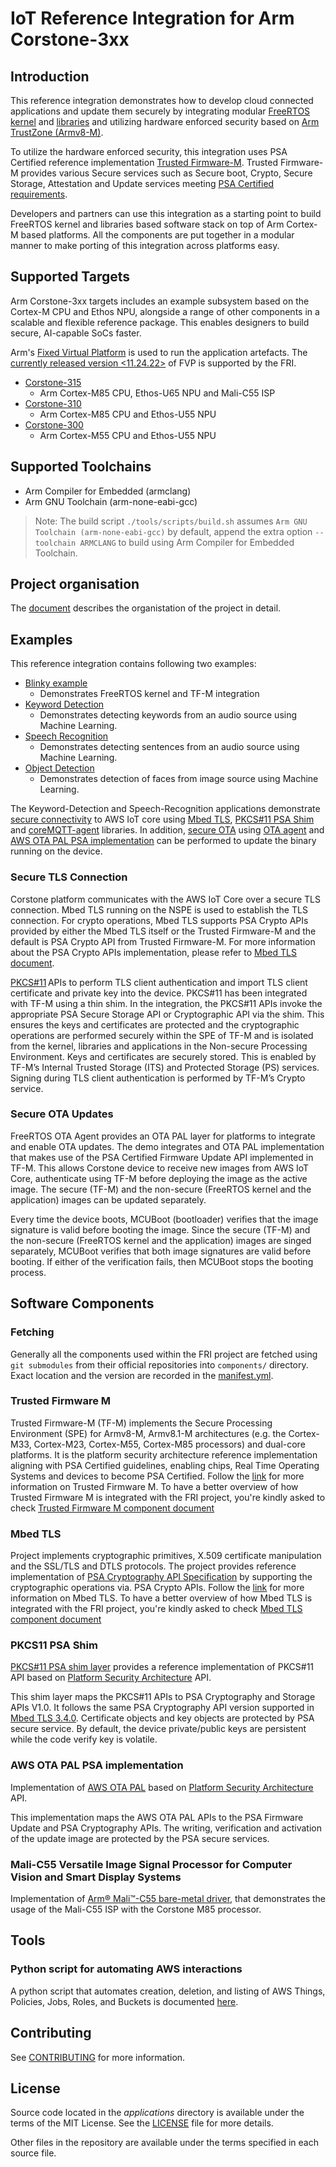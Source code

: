 # IoT Reference Integration for Arm Corstone-3xx

## Introduction

This reference integration demonstrates how to develop cloud connected
applications and update them securely by integrating modular
[FreeRTOS kernel](https://www.freertos.org/RTOS.html) and [libraries](https://www.freertos.org/libraries/categories.html)
and utilizing hardware enforced security based on [Arm TrustZone (Armv8-M)](https://www.arm.com/architecture/learn-the-architecture/m-profile).

To utilize the hardware enforced security, this integration uses PSA Certified
reference implementation [Trusted Firmware-M](https://www.trustedfirmware.org/projects/tf-m/).
Trusted Firmware-M provides various Secure services such as Secure boot, Crypto, Secure Storage,
Attestation and Update services meeting [PSA Certified requirements](https://www.psacertified.org/blog/psa-certified-10-security-goals-explained/).

Developers and partners can use this integration as a starting point to build
FreeRTOS kernel and libraries based software stack on top of Arm Cortex-M based
platforms. All the components are put together in a modular manner to make
porting of this integration across platforms easy.

## Supported Targets

Arm Corstone-3xx targets includes an example subsystem based on the Cortex-M
CPU and Ethos NPU, alongside a range of other components in a scalable and
flexible reference package. This enables designers to build secure,
AI-capable SoCs faster.

Arm's [Fixed Virtual Platform](https://www.arm.com/products/development-tools/simulation/fixed-virtual-platforms)
is used to run the application artefacts.
The [currently released version <11.24.22>](https://developer.arm.com/downloads/-/arm-ecosystem-fvps)
of FVP is supported by the FRI.

* [Corstone-315](https://developer.arm.com/Processors/Corstone-315)
  * Arm Cortex-M85 CPU, Ethos-U65 NPU and Mali-C55 ISP
* [Corstone-310](https://developer.arm.com/Processors/Corstone-310)
  * Arm Cortex-M85 CPU and Ethos-U55 NPU
* [Corstone-300](https://developer.arm.com/Processors/Corstone-300)
  * Arm Cortex-M55 CPU and Ethos-U55 NPU

## Supported Toolchains

* Arm Compiler for Embedded (armclang)
* Arm GNU Toolchain (arm-none-eabi-gcc)

> Note:
  The build script `./tools/scripts/build.sh` assumes
  `Arm GNU Toolchain (arm-none-eabi-gcc)` by default, append the extra option
  `--toolchain ARMCLANG` to build using Arm Compiler for Embedded Toolchain.

## Project organisation

The [document](docs/project_organisation.md) describes the organistation of the project in detail.

## Examples

This reference integration contains following two examples:

* [Blinky example](docs/applications/blinky.md)
    * Demonstrates FreeRTOS kernel and TF-M integration
* [Keyword Detection](docs/applications/keyword_detection.md)
    * Demonstrates detecting keywords from an audio source using Machine Learning.
* [Speech Recognition](docs/applications/speech_recognition.md)
    * Demonstrates detecting sentences from an audio source using Machine Learning.
* [Object Detection](docs/applications/object_detection.md)
    * Demonstrates detection of faces from image source using Machine Learning.

The Keyword-Detection and Speech-Recognition applications demonstrate [secure connectivity](#secure-tls-connection)
to AWS IoT core using [Mbed TLS](#mbed-tls), [PKCS#11 PSA Shim](#pkcs11-psa-shim) and
[coreMQTT-agent](https://docs.aws.amazon.com/freertos/latest/userguide/coremqtt-agent.html) libraries.
In addition, [secure OTA](#secure-ota-updates) using [OTA agent](https://freertos.org/ota/index.html)
and [AWS OTA PAL PSA implementation](#aws-ota-pal-psa-implementation) can be performed to update the binary running on the device.

### Secure TLS Connection

Corstone platform communicates with the AWS IoT Core over a secure TLS
connection. Mbed TLS running on the NSPE is used to establish the TLS
connection. For crypto operations, Mbed TLS supports PSA Crypto APIs provided by either
the Mbed TLS itself or the Trusted Firmware-M and the default is
PSA Crypto API from Trusted Firmware-M. For more information about the PSA Crypto APIs
implementation, please refer to [Mbed TLS document](docs/components/security/mbedtls/mbedtls.md#psa-crypto-apis-implementation).

[PKCS#11](https://www.freertos.org/pkcs11/index.html) APIs to perform TLS
client authentication and import TLS client certificate and private key into
the device. PKCS#11 has been integrated with TF-M using a thin shim. In the
integration, the PKCS#11 APIs invoke the appropriate PSA Secure Storage API or
Cryptographic API via the shim. This ensures the keys and certificates are
protected and the cryptographic operations are performed securely within the
SPE of TF-M and is isolated from the kernel, libraries and applications in the
Non-secure Processing Environment. Keys and certificates are securely stored.
This is enabled by TF-M’s Internal Trusted Storage (ITS) and Protected Storage
(PS) services. Signing during TLS client authentication is performed by TF-M’s
Crypto service.

### Secure OTA Updates

FreeRTOS OTA Agent provides an OTA PAL layer for platforms to integrate and
enable OTA updates. The demo integrates and OTA PAL implementation that makes
use of the PSA Certified Firmware Update API implemented in TF-M. This allows
Corstone device to receive new images from AWS IoT Core, authenticate using
TF-M before deploying the image as the active image. The secure (TF-M) and the
non-secure (FreeRTOS kernel and the application) images can be updated
separately.

Every time the device boots, MCUBoot (bootloader) verifies that the image
signature is valid before booting the image. Since the secure (TF-M) and the
non-secure (FreeRTOS kernel and the application) images are singed separately,
MCUBoot verifies that both image signatures are valid before booting. If either
of the verification fails, then MCUBoot stops the booting process.

## Software Components

### Fetching

Generally all the components used within the FRI project are fetched using `git submodules` from their official repositories into `components/` directory. Exact location and the version are recorded in the [manifest.yml](manifest.yml).

### Trusted Firmware M

Trusted Firmware-M (TF-M) implements the Secure Processing Environment (SPE)
for Armv8-M, Armv8.1-M architectures (e.g. the Cortex-M33, Cortex-M23,
Cortex-M55, Cortex-M85 processors) and dual-core platforms. It is the platform
security architecture reference implementation aligning with PSA Certified
guidelines, enabling chips, Real Time Operating Systems and devices to become
PSA Certified. Follow the [link](https://tf-m-user-guide.trustedfirmware.org/introduction/readme.html)
for more information on Trusted Firmware M. To have a better overview of how Trusted Firmware M is integrated with the FRI project, you're kindly asked to check [Trusted Firmware M component document](docs/components/security/trusted_firmware-m/trusted_firmware-m.md)

### Mbed TLS

Project implements cryptographic primitives, X.509 certificate manipulation and
the SSL/TLS and DTLS protocols. The project provides reference implementation
of [PSA Cryptography API Specification](https://developer.arm.com/documentation/ihi0086/b)
by supporting the cryptographic operations via. PSA Crypto APIs. Follow the
[link](https://www.trustedfirmware.org/projects/mbed-tls/) for more information
on Mbed TLS. To have a better overview of how Mbed TLS is integrated with the FRI project, you're kindly asked to check [Mbed TLS component document](docs/components/security/mbedtls/mbedtls.md)

### PKCS11 PSA Shim

[PKCS#11 PSA shim layer](https://github.com/Linaro/freertos-pkcs11-psa.git)
provides a reference implementation of PKCS#11 API based on
[Platform Security Architecture](https://www.arm.com/architecture/psa-certified)
API.

This shim layer maps the PKCS#11 APIs to PSA Cryptography and Storage APIs
V1.0. It follows the same PSA Cryptography API version supported in
[Mbed TLS 3.4.0](https://github.com/Mbed-TLS/mbedtls/tree/mbedtls-3.4.0).
Certificate objects and key objects are protected by PSA secure service.
By default, the device private/public keys are persistent while the code verify
key is volatile.

### AWS OTA PAL PSA implementation

Implementation of [AWS OTA PAL](https://github.com/Linaro/freertos-ota-pal-psa.git)
based on [Platform Security Architecture](https://www.arm.com/architecture/psa-certified)
API.

This implementation maps the AWS OTA PAL APIs to the PSA Firmware Update and
PSA Cryptography APIs. The writing, verification and activation of the update
image are protected by the PSA secure services.

### Mali-C55 Versatile Image Signal Processor for Computer Vision and Smart Display Systems

Implementation of [Arm® Mali™-C55 bare-metal driver](https://gitlab.arm.com/iot/m-class/drivers/isp_mali-c55),
that demonstrates the usage of the Mali-C55 ISP with the Corstone M85 processor.

## Tools

### Python script for automating AWS interactions

A python script that automates creation, deletion, and listing of AWS Things, Policies, Jobs, Roles, and Buckets is documented [here](docs/components/aws_iot/aws_tool.md).

## Contributing

See [CONTRIBUTING](CONTRIBUTING.md) for more information.

## License

Source code located in the *applications* directory is
available under the terms of the MIT License. See the [LICENSE](./LICENSE) file
for more details.

Other files in the repository are available under the terms specified in each
source file.
